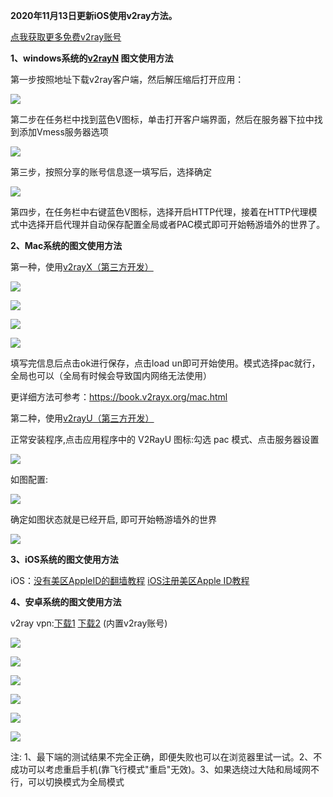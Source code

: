 **2020年11月13日更新iOS使用v2ray方法。**

[点我获取更多免费v2ray账号](./v2ray免费账号.md) 

**1、windows系统的[v2rayN](https://github.com/2dust/v2rayN/releases/latest) 图文使用方法**

第一步按照地址下载v2ray客户端，然后解压缩后打开应用：

![](./static/v2ray2.png)

第二步在任务栏中找到蓝色V图标，单击打开客户端界面，然后在服务器下拉中找到添加Vmess服务器选项

![](./static/v2ray3.png)

第三步，按照分享的账号信息逐一填写后，选择确定

![](./static/v2ray4.png)

第四步，在任务栏中右键蓝色V图标，选择开启HTTP代理，接着在HTTP代理模式中选择开启代理并自动保存配置全局或者PAC模式即可开始畅游墙外的世界了。


**2、Mac系统的图文使用方法**

第一种，使用[v2rayX（第三方开发）](https://github.com/insisttech/v2rayX-copy/releases) 

![](./static/mac1.jpg)

![](./static/mac2.jpg)

![](./static/mac3.jpg)

![](./static/mac4.jpg)

填写完信息后点击ok进行保存，点击load un即可开始使用。模式选择pac就行，全局也可以（全局有时候会导致国内网络无法使用）

更详细方法可参考：https://book.v2rayx.org/mac.html

第二种，使用[v2rayU（第三方开发）](https://github.com/yanue/V2rayU/releases)

正常安装程序,点击应用程序中的 V2RayU 图标:勾选 pac 模式、点击服务器设置

![](./static/v2rayu1.png)

如图配置:

![](./static/v2rayu2.png)

确定如图状态就是已经开启, 即可开始畅游墙外的世界

![](./static/v2rayu3.png)


**3、iOS系统的图文使用方法**

iOS：[没有美区AppleID的翻墙教程](./苹果手机翻墙软件.md) [iOS注册美区Apple ID教程](./iOS注册美区Apple-ID教程.md) 

**4、安卓系统的图文使用方法**

v2ray vpn:[下载1](http://d1.bdrive.tk/v2ray.vpn-universal-release.apk) 
[下载2](http://d1.bdrive.tk/v2ray.vpn-universal-release.apk)  (内置v2ray账号)

![](./static/az1.png)

![](./static/az2.png)

![](./static/az3.png)

![](./static/az4.png)

![](./static/az5.png)

![](./static/az6.png)

注: 1、最下端的测试结果不完全正确，即便失败也可以在浏览器里试一试。2、不成功可以考虑重启手机(靠飞行模式"重启"无效)。3、如果选绕过大陆和局域网不行，可以切换模式为全局模式
